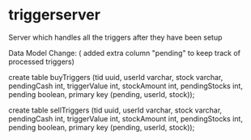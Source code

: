 # triggerserver
Server which handles all the triggers after they have been setup


Data Model Change: ( added extra column "pending" to keep track of processed triggers)

create table buyTriggers (tid uuid, userId varchar, stock varchar, pendingCash int, triggerValue int, stockAmount int, pendingStocks int, pending boolean, primary key (pending, userId, stock));

create table sellTriggers (tid uuid, userId varchar, stock varchar, pendingCash int, triggerValue int, stockAmount int, pendingStocks int, pending boolean, primary key (pending, userId, stock));
